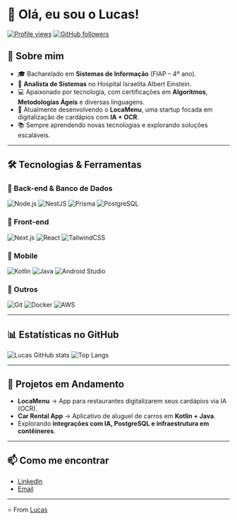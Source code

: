 # 👋 Olá, eu sou o Lucas!

[![Profile views](https://komarev.com/ghpvc/?username=lucax011&color=blue)](https://github.com/lucax011)
[![GitHub followers](https://img.shields.io/github/followers/lucax011?label=Follow&style=social)](https://github.com/lucax011)

## 🚀 Sobre mim
- 🎓 Bacharelado em **Sistemas de Informação** (FIAP – 4º ano).
- 💼 **Analista de Sistemas** no Hospital Israelita Albert Einstein.  
- 💻 Apaixonado por tecnologia, com certificações em **Algoritmos**, **Metodologias Ágeis** e diversas linguagens.  
- 🔧 Atualmente desenvolvendo o **LocaMenu**, uma startup focada em digitalização de cardápios com **IA + OCR**.  
- 📚 Sempre aprendendo novas tecnologias e explorando soluções escaláveis.  

---

## 🛠️ Tecnologias & Ferramentas

### 🔹 Back-end & Banco de Dados
![Node.js](https://img.shields.io/badge/Node.js-%23339933.svg?style=for-the-badge&logo=node.js&logoColor=white)
![NestJS](https://img.shields.io/badge/NestJS-%23E0234E.svg?style=for-the-badge&logo=nestjs&logoColor=white)
![Prisma](https://img.shields.io/badge/Prisma-%2300BFFF.svg?style=for-the-badge&logo=prisma&logoColor=white)
![PostgreSQL](https://img.shields.io/badge/PostgreSQL-%23336791.svg?style=for-the-badge&logo=postgresql&logoColor=white)

### 🔹 Front-end
![Next.js](https://img.shields.io/badge/Next.js-%23000000.svg?style=for-the-badge&logo=next.js&logoColor=white)
![React](https://img.shields.io/badge/React-%2320232a.svg?style=for-the-badge&logo=react&logoColor=%2361DAFB)
![TailwindCSS](https://img.shields.io/badge/Tailwind-%2338B2AC.svg?style=for-the-badge&logo=tailwind-css&logoColor=white)

### 🔹 Mobile
![Kotlin](https://img.shields.io/badge/Kotlin-%23F48FB1.svg?style=for-the-badge&logo=kotlin&logoColor=white)
![Java](https://img.shields.io/badge/Java-%23F7DF1E.svg?style=for-the-badge&logo=java&logoColor=black)
![Android Studio](https://img.shields.io/badge/Android%20Studio-%233DDC84.svg?style=for-the-badge&logo=android-studio&logoColor=white)

### 🔹 Outros
![Git](https://img.shields.io/badge/Git-%23F05033.svg?style=for-the-badge&logo=git&logoColor=white)
![Docker](https://img.shields.io/badge/Docker-%232496ED.svg?style=for-the-badge&logo=docker&logoColor=white)
![AWS](https://img.shields.io/badge/AWS-%23FF9900.svg?style=for-the-badge&logo=amazon-aws&logoColor=white)

---

## 📊 Estatísticas no GitHub
![Lucas GitHub stats](https://github-readme-stats.vercel.app/api?username=lucax011&show_icons=true&theme=tokyonight)
![Top Langs](https://github-readme-stats.vercel.app/api/top-langs/?username=lucax011&layout=compact&theme=tokyonight)

---

## 🌱 Projetos em Andamento
- **LocaMenu** → App para restaurantes digitalizarem seus cardápios via IA (OCR).  
- **Car Rental App** → Aplicativo de aluguel de carros em **Kotlin + Java**.  
- Explorando **integrações com IA, PostgreSQL e infraestrutura em contêineres**.  

---

## 📫 Como me encontrar
- [LinkedIn](https://www.linkedin.com/in/lucas-melo-oliveira-063b0a200/)  
- [Email](mailto:csdg6924@gmail.com)  

---

⭐️ From [Lucas](https://github.com/lucax011)
